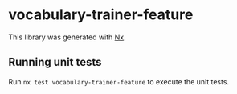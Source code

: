 # vocabulary-trainer-feature

This library was generated with [Nx](https://nx.dev).

## Running unit tests

Run `nx test vocabulary-trainer-feature` to execute the unit tests.
